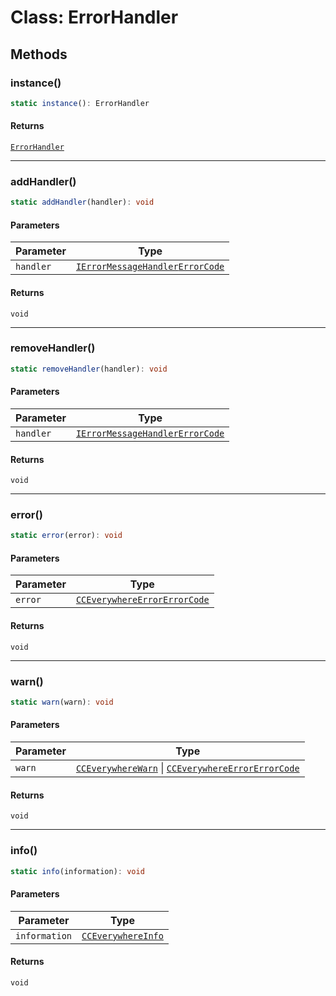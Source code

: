# Class: ErrorHandler

## Methods

### instance()

```ts
static instance(): ErrorHandler
```

#### Returns

[`ErrorHandler`](error-handler.md)

<hr />

### addHandler()

```ts
static addHandler(handler): void
```

#### Parameters

| Parameter | Type                                                                                                                                                                           |
| --------- | ------------------------------------------------------------------------------------------------------------------------------------------------------------------------------ |
| `handler` | [`IErrorMessageHandler`](../../../../../shared/src/error/IErrorMessageHandler/interfaces/i-error-message-handler.md)[`ErrorCode`](../../ErrorCodes/type-aliases/error-code.md) |

#### Returns

`void`

<hr />

### removeHandler()

```ts
static removeHandler(handler): void
```

#### Parameters

| Parameter | Type                                                                                                                                                                           |
| --------- | ------------------------------------------------------------------------------------------------------------------------------------------------------------------------------ |
| `handler` | [`IErrorMessageHandler`](../../../../../shared/src/error/IErrorMessageHandler/interfaces/i-error-message-handler.md)[`ErrorCode`](../../ErrorCodes/type-aliases/error-code.md) |

#### Returns

`void`

<hr />

### error()

```ts
static error(error): void
```

#### Parameters

| Parameter | Type                                                                                                                                                               |
| --------- | ------------------------------------------------------------------------------------------------------------------------------------------------------------------ |
| `error`   | [`CCEverywhereError`](../../../../../shared/src/error/CCEverywhereError/classes/cc-everywhere-error.md)[`ErrorCode`](../../ErrorCodes/type-aliases/error-code.md) |

#### Returns

`void`

<hr />

### warn()

```ts
static warn(warn): void
```

#### Parameters

| Parameter | Type                                                                                                                                                                                                                                                                               |
| --------- | ---------------------------------------------------------------------------------------------------------------------------------------------------------------------------------------------------------------------------------------------------------------------------------- |
| `warn`    | [`CCEverywhereWarn`](../../../../../shared/src/error/CCEverywhereError.types/interfaces/cc-everywhere-warn.md) \| [`CCEverywhereError`](../../../../../shared/src/error/CCEverywhereError/classes/cc-everywhere-error.md)[`ErrorCode`](../../ErrorCodes/type-aliases/error-code.md) |

#### Returns

`void`

<hr />

### info()

```ts
static info(information): void
```

#### Parameters

| Parameter     | Type                                                                                                         |
| ------------- | ------------------------------------------------------------------------------------------------------------ |
| `information` | [`CCEverywhereInfo`](../../../../../shared/src/error/CCEverywhereError.types/interfaces/cc-everywhere-info.md) |

#### Returns

`void`
